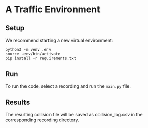 # A Traffic Environment

## Setup

We recommend starting a new virtual environment: 

```
python3 -m venv .env
source .env/bin/activate
pip install -r requirements.txt
```

## Run

To run the code, select a recording and run the `main.py` file.

## Results

The resulting collision file will be saved as collision_log.csv in the corresponding recording directory.

